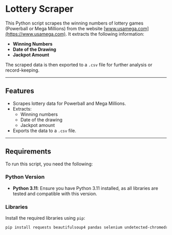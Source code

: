 # Lottery Scraper

This Python script scrapes the winning numbers of lottery games (Powerball or Mega Millions) from the website [www.usamega.com](https://www.usamega.com). It extracts the following information:

- **Winning Numbers**
- **Date of the Drawing**
- **Jackpot Amount**

The scraped data is then exported to a `.csv` file for further analysis or record-keeping.

---

## Features
- Scrapes lottery data for Powerball and Mega Millions.
- Extracts:
  - Winning numbers
  - Date of the drawing
  - Jackpot amount
- Exports the data to a `.csv` file.

---

## Requirements
To run this script, you need the following:

### **Python Version**
- **Python 3.11**: Ensure you have Python 3.11 installed, as all libraries are tested and compatible with this version.

### **Libraries**
Install the required libraries using `pip`:
```bash
pip install requests beautifulsoup4 pandas selenium undetected-chromedriver
